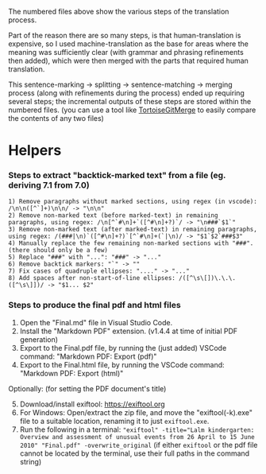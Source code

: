 The numbered files above show the various steps of the translation process.

Part of the reason there are so many steps, is that human-translation is expensive, so I used machine-translation as the base for areas where the meaning was sufficiently clear (with grammar and phrasing refinements then added), which were then merged with the parts that required human translation.

This sentence-marking -> splitting -> sentence-matching -> merging process (along with refinements during the process) ended up requiring several steps; the incremental outputs of these steps are stored within the numbered files. (you can use a tool like [TortoiseGitMerge](https://github.com/Venryx/TortoiseGitMerge_Standalone) to easily compare the contents of any two files)

# Helpers

### Steps to extract "backtick-marked text" from a file (eg. deriving 7.1 from 7.0)
```
1) Remove paragraphs without marked sections, using regex (in vscode): /\n\n([^`]+)\n\n/ -> "\n\n"
2) Remove non-marked text (before marked-text) in remaining paragraphs, using regex: /\n[^`#\n]+`([^#\n]+?)`/ -> "\n###`$1`"
3) Remove non-marked text (after marked-text) in remaining paragraphs, using regex: /(###|\n)`([^#\n]+?)`[^`#\n]+(`|\n)/ -> "$1`$2`###$3"
4) Manually replace the few remaining non-marked sections with "###". (there should only be a few)
5) Replace "###" with "...": "###" -> "..."
6) Remove backtick markers: "`" -> ""
7) Fix cases of quadruple ellipses: "...." -> "..."
8) Add spaces after non-start-of-line ellipses: /([^\s\[])\.\.\.([^\s\]])/ -> "$1... $2"
```

### Steps to produce the final pdf and html files

1) Open the "Final.<span/>md" file in Visual Studio Code.
2) Install the "Markdown PDF" extension. (v1.4.4 at time of initial PDF generation)
3) Export to the Final.pdf file, by running the (just added) VSCode command: "Markdown PDF: Export (pdf)"  
4) Export to the Final.html file, by running the VSCode command: "Markdown PDF: Export (html)"

Optionally: (for setting the PDF document's title)  

5) Download/install exiftool: https://exiftool.org
6) For Windows: Open/extract the zip file, and move the "exiftool(-k).exe" file to a suitable location, renaming it to just `exiftool.exe`.
7) Run the following in a terminal: `"exiftool" -title="Lalm kindergarten: Overview and assessment of unusual events from 26 April to 15 June 2010" "Final.pdf" -overwrite_original` (if either `exiftool` or the pdf file cannot be located by the terminal, use their full paths in the command string)